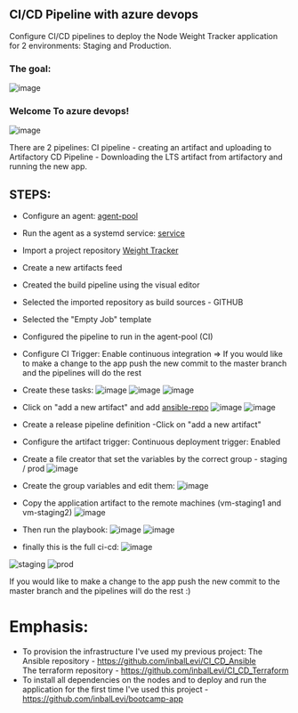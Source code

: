 

## CI/CD Pipeline with azure devops 
Configure CI/CD pipelines to deploy the Node Weight Tracker application for 2 environments: Staging and Production. </br>
### The goal:
![image](https://user-images.githubusercontent.com/71599740/140197294-11143f63-c432-4c57-b5b7-13827e8c9075.png)

### Welcome To azure devops!
![image](https://user-images.githubusercontent.com/71599740/140197381-d21ebd72-8d92-49ac-9d9e-de9fb732c762.png)

There are 2 pipelines:
CI pipeline - creating an artifact and uploading to Artifactory
CD Pipeline - Downloading the LTS artifact from artifactory and running the new app.

## STEPS:
* Configure an agent: [agent-pool](https://www.youtube.com/watch?v=psa8xfJ0-zI&ab_channel=Raaviblog)
* Run the agent as a systemd service: [service](https://docs.microsoft.com/en-us/azure/devops/pipelines/agents/v2-linux?view=azure-devops)
* Import a project repository [Weight Tracker](https://github.com/inbalLevi/bootcamp-app)
* Create a new artifacts feed
* Created the build pipeline using the visual editor
* Selected the imported repository as build sources - GITHUB
* Selected the "Empty Job" template
* Configured the pipeline to run in the agent-pool (CI)
* Configure CI Trigger: Enable continuous integration   => If you would like to make a change to the app push the new commit to the master branch and the pipelines will do the rest
* Create these tasks:
![image](https://user-images.githubusercontent.com/71599740/140198092-31a20969-253c-459f-9535-af7b9beea8eb.png)
![image](https://user-images.githubusercontent.com/71599740/140198120-de257079-6870-492b-97d7-f74382bc6521.png)
![image](https://user-images.githubusercontent.com/71599740/140198146-ffb913cb-d176-4c0a-bbf5-df2235b9057a.png)
* Click on "add a new artifact" and add [ansible-repo](https://github.com/inbalLevi/CI_CD_Ansible)
 ![image](https://user-images.githubusercontent.com/71599740/140198353-9679236a-b805-499f-af56-4ef1bdc9b96b.png)
 ![image](https://user-images.githubusercontent.com/71599740/140198412-47fe53e3-0928-4ca0-954a-62766aa70a5f.png)
* Create a release pipeline definition -Click on "add a new artifact"
* Configure the artifact trigger: Continuous deployment trigger: Enabled
* Create a file creator that set the variables by the correct group - staging / prod
![image](https://user-images.githubusercontent.com/71599740/140198643-f4f3ddf8-ee2c-476e-9354-a55e3ed04c0c.png)
* Create the group variables and edit them: ![image](https://user-images.githubusercontent.com/71599740/140198710-d53c63da-bc5a-49ad-8539-a9da0e9cffa2.png)
* Copy the application artifact to the remote machines (vm-staging1 and vm-staging2)
![image](https://user-images.githubusercontent.com/71599740/140198939-3ecc2da3-c7d4-4156-82cf-754f0adcbb74.png)
* Then run the playbook:
![image](https://user-images.githubusercontent.com/71599740/140199003-be1d5eea-43b3-4215-88c1-2db241863fe2.png)
![image](https://user-images.githubusercontent.com/71599740/140199039-69846f1a-7eb9-47f6-9cc9-f17c9c38ae5f.png)

* finally this is the full ci-cd:
![image](https://user-images.githubusercontent.com/71599740/140199166-fac63c90-8781-4394-8dcb-7dd1587503e5.png)

![staging](https://user-images.githubusercontent.com/71599740/140199673-2fa5437c-cd46-40ec-acdf-889e0a97b788.PNG)
![prod](https://user-images.githubusercontent.com/71599740/140199721-424b543a-9517-4f74-99c4-f2a21ad6c287.PNG)


If you would like to make a change to the app push the new commit to the master branch and the pipelines will do the rest :)


# Emphasis:
* To provision the infrastructure I've used my previous project:
The Ansible repository - https://github.com/inbalLevi/CI_CD_Ansible </br>
The terraform repository - https://github.com/inbalLevi/CI_CD_Terraform </br>
* To install all dependencies on the nodes and to deploy and run the application for the first time I've used this project - https://github.com/inbalLevi/bootcamp-app

















 


